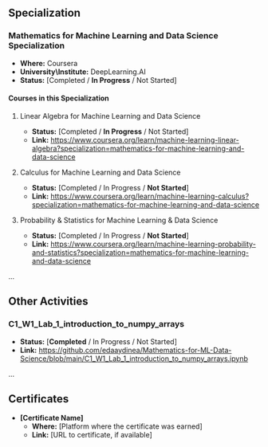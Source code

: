 ## Specialization

### Mathematics for Machine Learning and Data Science Specialization
- **Where:** Coursera
- **University\Institute:** DeepLearning.AI
- **Status:** [Completed / **In Progress** / Not Started]

#### Courses in this Specialization
1. Linear Algebra for Machine Learning and Data Science
   - **Status:** [Completed / **In Progress** / Not Started]
   - **Link:** https://www.coursera.org/learn/machine-learning-linear-algebra?specialization=mathematics-for-machine-learning-and-data-science

2. Calculus for Machine Learning and Data Science
   - **Status:** [Completed / In Progress / **Not Started**]
   - **Link:** https://www.coursera.org/learn/machine-learning-calculus?specialization=mathematics-for-machine-learning-and-data-science

3. Probability & Statistics for Machine Learning & Data Science
   - **Status:** [Completed / In Progress / **Not Started**]
   - **Link:** https://www.coursera.org/learn/machine-learning-probability-and-statistics?specialization=mathematics-for-machine-learning-and-data-science
  
...

## Other Activities

### C1_W1_Lab_1_introduction_to_numpy_arrays
- **Status:** [**Completed** / In Progress / Not Started]
- **Link:** https://github.com/edaaydinea/Mathematics-for-ML-Data-Science/blob/main/C1_W1_Lab_1_introduction_to_numpy_arrays.ipynb

...

## Certificates

- **[Certificate Name]**
  - **Where:** [Platform where the certificate was earned]
  - **Link:** [URL to certificate, if available]
